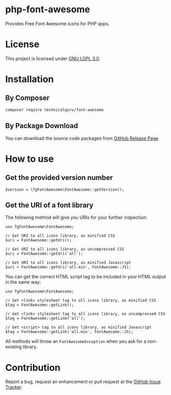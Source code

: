 # php-font-awesome
Provides Free Font Awesome icons for PHP apps.

# License
This project is licensed under [GNU LGPL 3.0](LICENSE.md). 

# Installation

## By Composer

```sh
composer require technicalguru/font-awesome
```

## By Package Download
You can download the source code packages from [GitHub Release Page](https://github.com/technicalguru/php-font-awesome/releases)

# How to use

## Get the provided version number

```
$version = \TgFontAwesome\FontAwesome::getVersion();
```

## Get the URI of a font library

The following method will give you URIs for your further inspection:

```
use TgFontAwesome\FontAwesome;

// Get URI to all icons library, as minified CSS
$uri = FontAwesome::getUri();

// Get URI to all icons library, as uncompressed CSS
$uri = FontAwesome::getUri('all');

// Get URI to all icons library, as minified Javascript
$uri = FontAwesome::getUri('all.min', FontAwesome::JS);
```

You can get the correct HTML script tag to be included in your HTML output in the same way:

```
use TgFontAwesome\FontAwesome;

// Get <link> stylesheet tag to all icons library, as minified CSS
$tag = FontAwesome::getLink();

// Get <link> stylesheet tag to all icons library, as uncompressed CSS
$tag = FontAwesome::getLink('all');

// Get <script> tag to all icons library, as minified Javascript
$tag = FontAwesome::getLink('all.min', FontAwesome::JS);
```

All methods will throw an `FontAwesomeException` when you ask for a non-existing library.

# Contribution
Report a bug, request an enhancement or pull request at the [GitHub Issue Tracker](https://github.com/technicalguru/php-font-awesome/issues).

